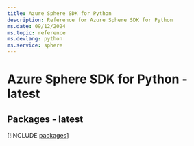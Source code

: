 ```yaml
---
title: Azure Sphere SDK for Python
description: Reference for Azure Sphere SDK for Python
ms.date: 09/12/2024
ms.topic: reference
ms.devlang: python
ms.service: sphere
---
```

# Azure Sphere SDK for Python - latest
## Packages - latest
[!INCLUDE [packages](sphere-index.md)]